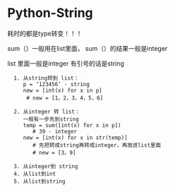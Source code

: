 # Python-String

耗时的都是type转变！！！

sum（）一般用在list里面，
sum（）的结果一般是integer

list  里面一般是integer
      有引号的话是string

      1. 从string转到 list：
         p = ‘123456’ - string
         new = [int(x) for x in p]
          # new = [1，2，3，4，5，6]

      2. 从integer 转 list：
         一般有一步先到string
         temp = sum([int(x) for x in p])
            # 39 - integer
         new = [int(x) for x in str(temp)]
            # 先把转成string再转成integer，再放进list里面
            # new = [3，9]
            
      3. 从integer到 string
      4. 从list到int
      5. 从list到string


